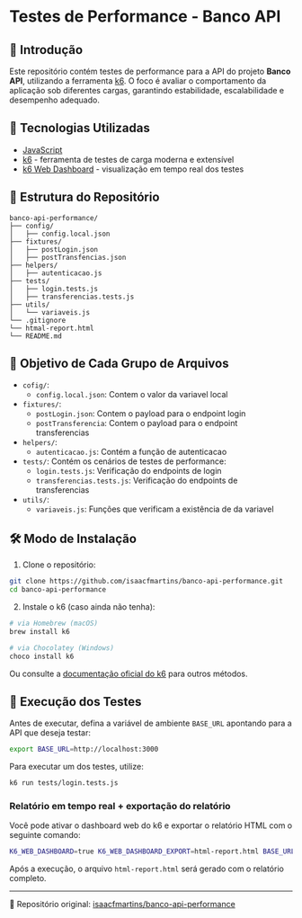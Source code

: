 # Testes de Performance - Banco API

## 📘 Introdução

Este repositório contém testes de performance para a API do projeto **Banco API**, utilizando a ferramenta [k6](https://k6.io/). O foco é avaliar o comportamento da aplicação sob diferentes cargas, garantindo estabilidade, escalabilidade e desempenho adequado.

## 🧰 Tecnologias Utilizadas

- [JavaScript](https://developer.mozilla.org/pt-BR/docs/Web/JavaScript)
- [k6](https://k6.io/) - ferramenta de testes de carga moderna e extensível
- [k6 Web Dashboard](https://k6.io/docs/results-output/web-dashboard/) - visualização em tempo real dos testes

## 📁 Estrutura do Repositório

```
banco-api-performance/
├── config/
│   ├── config.local.json
├── fixtures/
│   ├── postLogin.json
│   ├── postTransfencias.json
├── helpers/
│   ├── autenticacao.js
├── tests/
│   ├── login.tests.js
│   ├── transferencias.tests.js
├── utils/
│   └── variaveis.js
└── .gitignore
└── htmal-report.html
└── README.md
```

## 🎯 Objetivo de Cada Grupo de Arquivos

- `cofig/`: 
  - `config.local.json`: Contem o valor da variavel local
- `fixtures/`: 
  - `postLogin.json`: Contem o payload para o endpoint login
  - `postTransferencia`: Contem o payload para o endpoint transferencias
- `helpers/`:
  - `autenticacao.js`: Contém a função de autenticacao
- `tests/`: Contém os cenários de testes de performance:
  - `login.tests.js`: Verificação do endpoints de login
  - `transferencias.tests.js`: Verificação do endpoints de transferencias
- `utils/`: 
  - `variaveis.js`: Funções que verificam a existência de da variavel

## 🛠️ Modo de Instalação

1. Clone o repositório:

```bash
git clone https://github.com/isaacfmartins/banco-api-performance.git
cd banco-api-performance
```

2. Instale o k6 (caso ainda não tenha):

```bash
# via Homebrew (macOS)
brew install k6

# via Chocolatey (Windows)
choco install k6
```

Ou consulte a [documentação oficial do k6](https://k6.io/docs/get-started/installation/) para outros métodos.

## 🚀 Execução dos Testes

Antes de executar, defina a variável de ambiente `BASE_URL` apontando para a API que deseja testar:

```bash
export BASE_URL=http://localhost:3000
```

Para executar um dos testes, utilize:

```bash
k6 run tests/login.tests.js
```

### Relatório em tempo real + exportação do relatório

Você pode ativar o dashboard web do k6 e exportar o relatório HTML com o seguinte comando:

```bash
K6_WEB_DASHBOARD=true K6_WEB_DASHBOARD_EXPORT=html-report.html BASE_URL=http://localhost:3000 k6 run tests/login.tests.js
```

Após a execução, o arquivo `html-report.html` será gerado com o relatório completo.

---

📎 Repositório original: [isaacfmartins/banco-api-performance](https://github.com/isaacfmartins/banco-api-performance)

